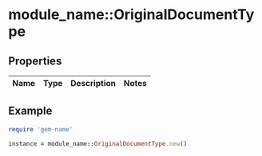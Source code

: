 # module_name::OriginalDocumentType

## Properties

| Name | Type | Description | Notes |
| ---- | ---- | ----------- | ----- |

## Example

```ruby
require 'gem-name'

instance = module_name::OriginalDocumentType.new()
```

